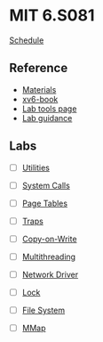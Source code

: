 # MIT 6.S081

[Schedule](https://pdos.csail.mit.edu/6.828/2021/schedule.html)

## Reference

- [Materials](https://pdos.csail.mit.edu/6.828/2021/reference.html)
- [xv6-book](https://pdos.csail.mit.edu/6.828/2021/xv6/book-riscv-rev2.pdf)
- [Lab tools page](https://pdos.csail.mit.edu/6.828/2021/tools.html)
- [Lab guidance](https://pdos.csail.mit.edu/6.828/2021/labs/guidance.html)

## Labs

- [ ] [Utilities](https://pdos.csail.mit.edu/6.828/2021/labs/util.html)
- [ ] [System Calls](https://pdos.csail.mit.edu/6.828/2021/labs/syscall.html)
- [ ] [Page Tables](https://pdos.csail.mit.edu/6.828/2021/labs/pgtbl.html)
- [ ] [Traps](https://pdos.csail.mit.edu/6.828/2021/labs/traps.html)
- [ ] [Copy-on-Write](https://pdos.csail.mit.edu/6.828/2021/labs/cow.html)
- [ ] [Multithreading](https://pdos.csail.mit.edu/6.828/2021/labs/thread.html)
- [ ] [Network Driver](https://pdos.csail.mit.edu/6.828/2021/labs/net.html)
- [ ] [Lock](https://pdos.csail.mit.edu/6.828/2021/labs/lock.html)
- [ ] [File System](https://pdos.csail.mit.edu/6.828/2021/labs/fs.html)
- [ ] [MMap](https://pdos.csail.mit.edu/6.828/2021/labs/mmap.html)

